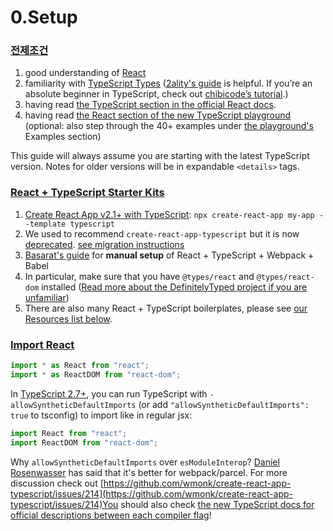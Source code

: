 # 0.Setup

### [전제조건](https://react-typescript-cheatsheet.netlify.app/docs/basic/setup#prerequisites)

1. good understanding of [React](https://reactjs.org/)
2. familiarity with [TypeScript Types](https://www.typescriptlang.org/docs/handbook/basic-types.html) \([2ality's guide](http://2ality.com/2018/04/type-notation-typescript.html) is helpful. If you’re an absolute beginner in TypeScript, check out [chibicode’s tutorial](https://ts.chibicode.com/todo/).\)
3. having read [the TypeScript section in the official React docs](https://reactjs.org/docs/static-type-checking.html#typescript).
4. having read [the React section of the new TypeScript playground](http://www.typescriptlang.org/play/index.html?jsx=2&esModuleInterop=true&e=181#example/typescript-with-react) \(optional: also step through the 40+ examples under [the playground's](http://www.typescriptlang.org/play/index.html) Examples section\)

This guide will always assume you are starting with the latest TypeScript version. Notes for older versions will be in expandable `<details>` tags.

### [React + TypeScript Starter Kits](https://react-typescript-cheatsheet.netlify.app/docs/basic/setup/#react--typescript-starter-kits)

1. [Create React App v2.1+ with TypeScript](https://facebook.github.io/create-react-app/docs/adding-typescript): `npx create-react-app my-app --template typescript`
2. We used to recommend `create-react-app-typescript` but it is now [deprecated](https://www.reddit.com/r/reactjs/comments/a5919a/createreactapptypescript_has_been_archived_rip/). [see migration instructions](https://vincenttunru.com/migrate-create-react-app-typescript-to-create-react-app/)
3. [Basarat's guide](https://github.com/basarat/typescript-react/tree/master/01%20bootstrap) for **manual setup** of React + TypeScript + Webpack + Babel
4. In particular, make sure that you have `@types/react` and `@types/react-dom` installed \([Read more about the DefinitelyTyped project if you are unfamiliar](https://definitelytyped.org/)\)
5. There are also many React + TypeScript boilerplates, please see [our Resources list below](https://github.com/typescript-cheatsheets/react-typescript-cheatsheet#recommended-react--typescript-codebases-to-learn-from).

### [Import React](https://react-typescript-cheatsheet.netlify.app/docs/basic/setup/#import-react)

```jsx
import * as React from "react";
import * as ReactDOM from "react-dom";
```

In [TypeScript 2.7+](https://www.typescriptlang.org/docs/handbook/release-notes/typescript-2-7.html), you can run TypeScript with `-allowSyntheticDefaultImports` \(or add `"allowSyntheticDefaultImports": true` to tsconfig\) to import like in regular jsx:

```jsx
import React from "react";
import ReactDOM from "react-dom";
```

Why `allowSyntheticDefaultImports` over `esModuleInterop`? [Daniel Rosenwasser](https://twitter.com/drosenwasser/status/1003097042653073408) has said that it's better for webpack/parcel. For more discussion check out [https://github.com/wmonk/create-react-app-typescript/issues/214](https://github.com/wmonk/create-react-app-typescript/issues/214)You should also check [the new TypeScript docs for official descriptions between each compiler flag](https://www.typescriptlang.org/v2/en/tsconfig#allowSyntheticDefaultImports)!

